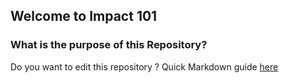 ## Welcome to Impact 101
### What is the purpose of this Repository?


Do you want to edit this repository ? Quick Markdown guide [here](https://guides.github.com/features/mastering-markdown)   
